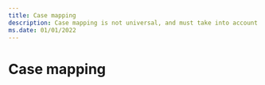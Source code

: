 ```yaml
---
title: Case mapping
description: Case mapping is not universal, and must take into account the particulars of a language, the script it's written with, and the culture.
ms.date: 01/01/2022
---
```


# Case mapping
